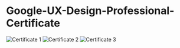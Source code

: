 # Google-UX-Design-Professional-Certificate

![Certificate 1](https://user-images.githubusercontent.com/56443166/174235812-0bd85d59-fe6a-4736-8d82-cc20861d8c45.png)
![Certificate 2](https://user-images.githubusercontent.com/56443166/174235421-5d095d55-f518-49d8-a5e6-21d54649ce28.png)
![Certificate 3](https://user-images.githubusercontent.com/56443166/174234816-49c5fdfc-8181-466f-89c8-ece854c6e392.png)
